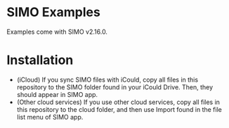 # SIMO Examples
Examples come with SIMO v2.16.0.

# Installation
- (iCloud) If you sync SIMO files with iCould, copy all files in this repository to the SIMO folder found in your iCould Drive. Then, they should appear in SIMO app.
- (Other cloud services) If you use other cloud services, copy all files in this repository to the cloud folder, and then use Import found in the file list menu of SIMO app.
